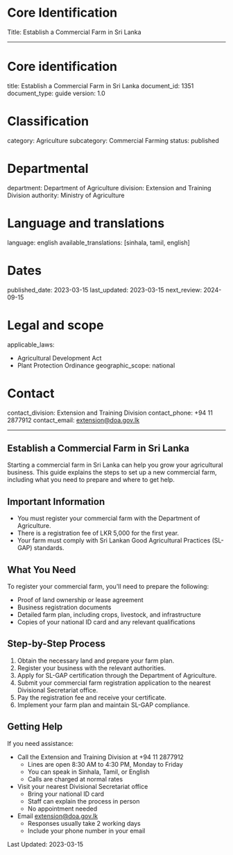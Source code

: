 # Core Identification
Title: Establish a Commercial Farm in Sri Lanka

---
# Core identification
title: Establish a Commercial Farm in Sri Lanka
document_id: 1351
document_type: guide
version: 1.0

# Classification
category: Agriculture
subcategory: Commercial Farming
status: published

# Departmental
department: Department of Agriculture
division: Extension and Training Division
authority: Ministry of Agriculture

# Language and translations
language: english
available_translations: [sinhala, tamil, english]

# Dates
published_date: 2023-03-15
last_updated: 2023-03-15
next_review: 2024-09-15

# Legal and scope
applicable_laws:
 - Agricultural Development Act
 - Plant Protection Ordinance
geographic_scope: national

# Contact
contact_division: Extension and Training Division
contact_phone: +94 11 2877912
contact_email: extension@doa.gov.lk

---

## Establish a Commercial Farm in Sri Lanka

Starting a commercial farm in Sri Lanka can help you grow your agricultural business. This guide explains the steps to set up a new commercial farm, including what you need to prepare and where to get help.

## Important Information

- You must register your commercial farm with the Department of Agriculture.
- There is a registration fee of LKR 5,000 for the first year.
- Your farm must comply with Sri Lankan Good Agricultural Practices (SL-GAP) standards.

## What You Need

To register your commercial farm, you'll need to prepare the following:

- Proof of land ownership or lease agreement
- Business registration documents
- Detailed farm plan, including crops, livestock, and infrastructure
- Copies of your national ID card and any relevant qualifications

## Step-by-Step Process

1. Obtain the necessary land and prepare your farm plan.
2. Register your business with the relevant authorities.
3. Apply for SL-GAP certification through the Department of Agriculture.
4. Submit your commercial farm registration application to the nearest Divisional Secretariat office.
5. Pay the registration fee and receive your certificate.
6. Implement your farm plan and maintain SL-GAP compliance.

## Getting Help

If you need assistance:

- Call the Extension and Training Division at +94 11 2877912
    - Lines are open 8:30 AM to 4:30 PM, Monday to Friday
    - You can speak in Sinhala, Tamil, or English
    - Calls are charged at normal rates
- Visit your nearest Divisional Secretariat office
    - Bring your national ID card
    - Staff can explain the process in person
    - No appointment needed
- Email extension@doa.gov.lk
    - Responses usually take 2 working days
    - Include your phone number in your email

Last Updated: 2023-03-15